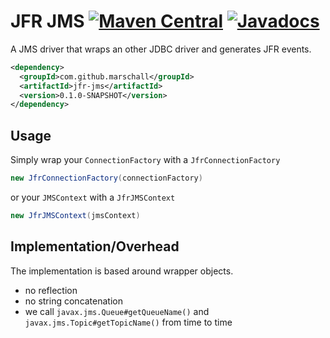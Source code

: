 JFR JMS [![Maven Central](https://maven-badges.herokuapp.com/maven-central/com.github.marschall/jfr-jms/badge.svg)](https://maven-badges.herokuapp.com/maven-central/com.github.marschall/jfr-jms) [![Javadocs](https://www.javadoc.io/badge/com.github.marschall/jfr-jms.svg)](https://www.javadoc.io/doc/com.github.marschall/jfr-jms)
=======

A JMS driver that wraps an other JDBC driver and generates JFR events.

```xml
<dependency>
  <groupId>com.github.marschall</groupId>
  <artifactId>jfr-jms</artifactId>
  <version>0.1.0-SNAPSHOT</version>
</dependency>
```

Usage
-----

Simply wrap your `ConnectionFactory` with a `JfrConnectionFactory`

```java
new JfrConnectionFactory(connectionFactory)
```

or your `JMSContext` with a `JfrJMSContext`


```java
new JfrJMSContext(jmsContext)
```

Implementation/Overhead
-----------------------

The implementation is based around wrapper objects.

* no reflection
* no string concatenation
* we call `javax.jms.Queue#getQueueName()` and `javax.jms.Topic#getTopicName()` from time to time

